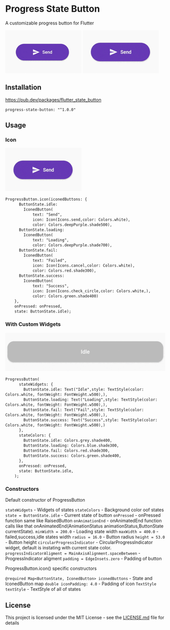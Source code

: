 # Progress State Button

A customizable progress button for Flutter


![](./medias/failed.gif) ![](./medias/success.gif)


## Installation

https://pub.dev/packages/flutter_state_button

```
progress-state-button: "^1.0.0"
```

## Usage

### Icon 

![](./medias/success.gif)
```
ProgressButton.icon(iconedButtons: {
      ButtonState.idle:
        IconedButton(
            text: "Send",
            icon: Icon(Icons.send,color: Colors.white),
            color: Colors.deepPurple.shade500),
      ButtonState.loading:
        IconedButton(
            text: "Loading",
            color: Colors.deepPurple.shade700),
      ButtonState.fail:
        IconedButton(
            text: "Failed",
            icon: Icon(Icons.cancel,color: Colors.white),
            color: Colors.red.shade300),
      ButtonState.success:
        IconedButton(
            text: "Success",
            icon: Icon(Icons.check_circle,color: Colors.white,),
            color: Colors.green.shade400)
    }, 
    onPressed: onPressed,
    state: ButtonState.idle);
```

### With Custom Widgets 

![](./medias/custom.gif)
```
ProgressButton(
      stateWidgets: {
        ButtonState.idle: Text("Idle",style: TextStyle(color: Colors.white, fontWeight: FontWeight.w500),),
        ButtonState.loading: Text("Loading",style: TextStyle(color: Colors.white, fontWeight: FontWeight.w500),),
        ButtonState.fail: Text("Fail",style: TextStyle(color: Colors.white, fontWeight: FontWeight.w500),),
        ButtonState.success: Text("Success",style: TextStyle(color: Colors.white, fontWeight: FontWeight.w500),)
      },
      stateColors: {
        ButtonState.idle: Colors.grey.shade400,
        ButtonState.loading: Colors.blue.shade300,
        ButtonState.fail: Colors.red.shade300,
        ButtonState.success: Colors.green.shade400,
      },
      onPressed: onPressed,
      state: ButtonState.idle,
    );
```

### Constructors

Default constructor of ProgressButton

`stateWidgets` - Widgets of states
`stateColors` - Background color oof states
`state = ButtonState.idle` - Current state of button
`onPressed` - onPressed function same like RaisedButton
`onAnimationEnd` - onAnimatedEnd function calls like that onAnimatedEnd(AnimationStatus animationStatus,ButtonState currentState).
`minWidth = 200.0` - Loading state width
`maxWidth = 400.0` - failed,success,idle states width
`radius = 16.0` - Button radius
`height = 53.0` - Button height
`circularProgressIndicator` - CircularProgressIndicator widget, default is instating with current state color.
`progressIndicatorAligment = MainAxisAlignment.spaceBetween` - ProgressIndicator aligment
`padding = EdgeInsets.zero` - Padding of button

ProgressButton.icon() specific constructors

`@required Map<ButtonState, IconedButton> iconedButtons` - State and IconedButton map
`double iconPadding: 4.0` - Padding of icon 
`TextStyle textStyle` - TextStyle of all of states

## License
This project is licensed under the MIT License - see the [LICENSE.md](LICENSE.md) file for details
